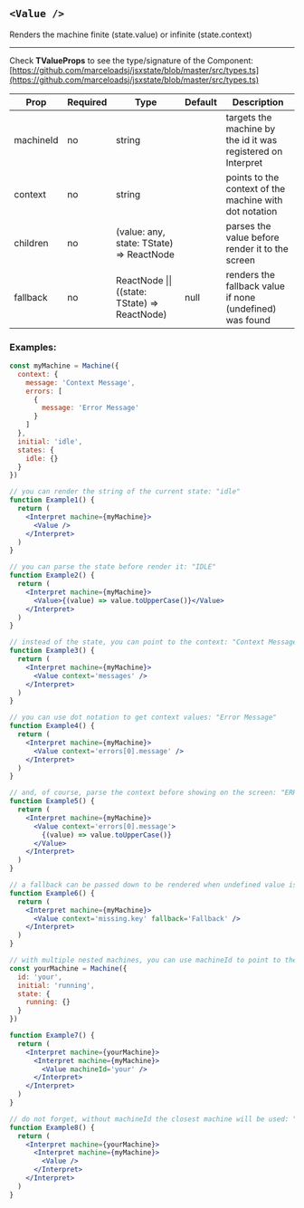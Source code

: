 ## `<Value />`

Renders the machine finite (state.value) or infinite (state.context)

---

Check **TValueProps** to see the type/signature of the Component:
[https://github.com/marceloadsj/jsxstate/blob/master/src/types.ts](https://github.com/marceloadsj/jsxstate/blob/master/src/types.ts)

| Prop      | Required | Type                                          | Default | Description                                                  |
| --------- | -------- | --------------------------------------------- | ------- | ------------------------------------------------------------ |
| machineId | no       | string                                        |         | targets the machine by the id it was registered on Interpret |
| context   | no       | string                                        |         | points to the context of the machine with dot notation       |
| children  | no       | (value: any, state: TState) => ReactNode      |         | parses the value before render it to the screen              |
| fallback  | no       | ReactNode \|\| ((state: TState) => ReactNode) | null    | renders the fallback value if none (undefined) was found     |

### Examples:

```jsx
const myMachine = Machine({
  context: {
    message: 'Context Message',
    errors: [
      {
        message: 'Error Message'
      }
    ]
  },
  initial: 'idle',
  states: {
    idle: {}
  }
})

// you can render the string of the current state: "idle"
function Example1() {
  return (
    <Interpret machine={myMachine}>
      <Value />
    </Interpret>
  )
}

// you can parse the state before render it: "IDLE"
function Example2() {
  return (
    <Interpret machine={myMachine}>
      <Value>{(value) => value.toUpperCase()}</Value>
    </Interpret>
  )
}

// instead of the state, you can point to the context: "Context Message"
function Example3() {
  return (
    <Interpret machine={myMachine}>
      <Value context='messages' />
    </Interpret>
  )
}

// you can use dot notation to get context values: "Error Message"
function Example4() {
  return (
    <Interpret machine={myMachine}>
      <Value context='errors[0].message' />
    </Interpret>
  )
}

// and, of course, parse the context before showing on the screen: "ERROR MESSAGE"
function Example5() {
  return (
    <Interpret machine={myMachine}>
      <Value context='errors[0].message'>
        {(value) => value.toUpperCase()}
      </Value>
    </Interpret>
  )
}

// a fallback can be passed down to be rendered when undefined value is found: "Fallback"
function Example6() {
  return (
    <Interpret machine={myMachine}>
      <Value context='missing.key' fallback='Fallback' />
    </Interpret>
  )
}

// with multiple nested machines, you can use machineId to point to the right one: "running" from yourMachine
const yourMachine = Machine({
  id: 'your',
  initial: 'running',
  state: {
    running: {}
  }
})

function Example7() {
  return (
    <Interpret machine={yourMachine}>
      <Interpret machine={myMachine}>
        <Value machineId='your' />
      </Interpret>
    </Interpret>
  )
}

// do not forget, without machineId the closest machine will be used: "idle" from myMachine
function Example8() {
  return (
    <Interpret machine={yourMachine}>
      <Interpret machine={myMachine}>
        <Value />
      </Interpret>
    </Interpret>
  )
}
```
